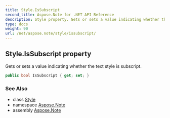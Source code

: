 ```yaml
---
title: Style.IsSubscript
second_title: Aspose.Note for .NET API Reference
description: Style property. Gets or sets a value indicating whether the text style is subscript
type: docs
weight: 90
url: /net/aspose.note/style/issubscript/
---
```

## Style.IsSubscript property

Gets or sets a value indicating whether the text style is subscript.

```csharp
public bool IsSubscript { get; set; }
```

### See Also

* class [Style](../)
* namespace [Aspose.Note](../../style/)
* assembly [Aspose.Note](../../../)


